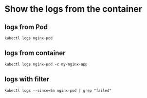 # Show the logs from the container
## logs from Pod
```
kubectl logs nginx-pod
```
## logs from container
```
kubectl logs nginx-pod -c my-nginx-app

```
## logs with filter
```
kubectl logs --since=5m nginx-pod | grep "failed"
```